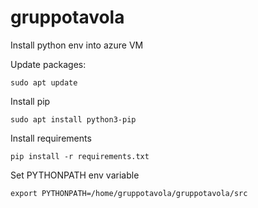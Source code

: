 # gruppotavola
Install python env into azure VM

Update packages:
```
sudo apt update
```

Install pip
```
sudo apt install python3-pip
```

Install requirements
```
pip install -r requirements.txt
```

Set PYTHONPATH env variable
```
export PYTHONPATH=/home/gruppotavola/gruppotavola/src
```


